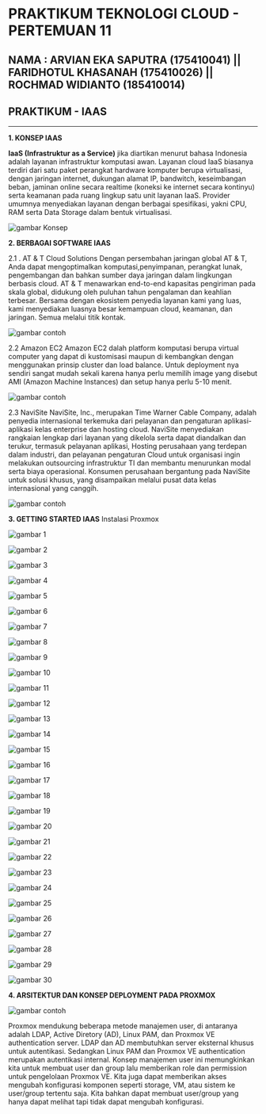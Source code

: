 # PRAKTIKUM TEKNOLOGI CLOUD - PERTEMUAN 11

## NAMA : ARVIAN EKA SAPUTRA (175410041) || FARIDHOTUL KHASANAH (175410026) || ROCHMAD WIDIANTO (185410014)
## PRAKTIKUM - IAAS
---------------------------------------------
**1. KONSEP IAAS**

**IaaS (Infrastruktur as a Service)** jika diartikan menurut bahasa Indonesia adalah layanan infrastruktur komputasi awan. Layanan cloud IaaS biasanya terdiri dari satu paket perangkat hardware komputer berupa virtualisasi, dengan jaringan internet, dukungan alamat IP, bandwitch, keseimbangan beban, jaminan online secara realtime (koneksi ke internet secara kontinyu) serta keamanan pada ruang lingkup satu unit layanan IaaS. Provider umumnya menyediakan layanan dengan berbagai spesifikasi, yakni CPU, RAM serta Data Storage dalam bentuk virtualisasi.

![gambar Konsep](konsep-Cloud-IaaS.jpg)

**2. BERBAGAI SOFTWARE IAAS**

2.1 . AT & T Cloud Solutions
Dengan persembahan jaringan global AT & T, Anda dapat mengoptimalkan komputasi,penyimpanan, perangkat lunak, pengembangan dan bahkan sumber daya jaringan dalam lingkungan berbasis cloud. AT & T menawarkan end-to-end kapasitas pengiriman pada skala global, didukung oleh puluhan tahun pengalaman dan keahlian terbesar. Bersama dengan ekosistem penyedia layanan kami yang luas, kami menyediakan luasnya besar kemampuan cloud, keamanan, dan jaringan. Semua melalui titik kontak.

![gambar contoh](AT&TCloudSolution.png)

2.2 Amazon EC2
Amazon EC2 dalah platform komputasi berupa virtual computer yang dapat di kustomisasi maupun di kembangkan dengan menggunakan prinsip cluster dan load balance. Untuk deployment nya sendiri sangat mudah sekali karena hanya perlu memilih image yang disebut AMI (Amazon Machine Instances) dan setup hanya perlu 5-10 menit.

![gambar contoh](amazon.png)

2.3  NaviSite
NaviSite, Inc., merupakan Time Warner Cable Company, adalah penyedia internasional terkemuka dari pelayanan dan pengaturan aplikasi-aplikasi kelas enterprise dan hosting cloud. NaviSite menyediakan rangkaian lengkap dari layanan yang dikelola serta dapat diandalkan dan terukur, termasuk pelayanan aplikasi, Hosting perusahaan yang terdepan dalam industri, dan pelayanan pengaturan Cloud untuk organisasi ingin melakukan outsourcing infrastruktur TI dan membantu menurunkan modal serta biaya operasional. Konsumen perusahaan bergantung pada NaviSite untuk solusi khusus, yang disampaikan melalui pusat data kelas internasional yang canggih.

![gambar contoh](navisite.png)

**3. GETTING STARTED IAAS**
Instalasi Proxmox

![gambar 1](1.png)

![gambar 2](2.png)

![gambar 3](3.png)

![gambar 4](4.png)

![gambar 5](5.png)

![gambar 6](6.png)

![gambar 7](7.png)

![gambar 8](8.png)

![gambar 9](9.png)

![gambar 10](10.png)

![gambar 11](11.png)

![gambar 12](12.png)

![gambar 13](13.png)

![gambar 14](14.png)

![gambar 15](15.png)

![gambar 16](16.png)

![gambar 17](17.png)

![gambar 18](18.png)

![gambar 19](19.png)

![gambar 20](20.png)

![gambar 21](21.png)

![gambar 22](22.png)

![gambar 23](23.png)

![gambar 24](24.png)

![gambar 25](25.png)

![gambar 26](26.png)

![gambar 27](27.png)

![gambar 28](28.png)

![gambar 29](29.png)

![gambar 30](30.png)



**4. ARSITEKTUR DAN KONSEP DEPLOYMENT PADA PROXMOX**

 ![gambar contoh](arsitektur-proxmox.jpg)

 Proxmox mendukung beberapa metode manajemen user, di antaranya adalah LDAP, Active Diretory (AD), Linux PAM, dan Proxmox VE authentication server. LDAP dan AD membutuhkan server eksternal khusus untuk autentikasi. Sedangkan Linux PAM dan Proxmox VE authentication merupakan autentikasi internal. Konsep manajemen user ini memungkinkan kita untuk membuat user dan group lalu memberikan role dan permission untuk pengelolaan Proxmox VE. Kita juga dapat memberikan akses mengubah konfigurasi komponen seperti storage, VM, atau sistem ke user/group tertentu saja. Kita bahkan dapat membuat user/group yang hanya dapat melihat tapi tidak dapat mengubah konfigurasi.